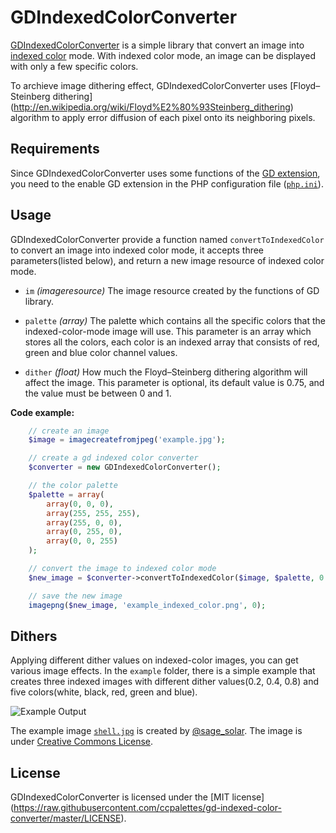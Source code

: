 GDIndexedColorConverter
=======================

[GDIndexedColorConverter](https://github.com/ccpalettes/gd-indexed-color-converter) is a
simple library that convert an image into [indexed color](http://en.wikipedia.org/wiki/Indexed_color)
mode. With indexed color mode, an image can be displayed with only a few specific colors.

To archieve image dithering effect, GDIndexedColorConverter uses [Floyd–Steinberg dithering]
(http://en.wikipedia.org/wiki/Floyd%E2%80%93Steinberg_dithering) algorithm to apply error
diffusion of each pixel onto its neighboring pixels.

Requirements
------------

Since GDIndexedColorConverter uses some functions of the
[GD extension](http://php.net/manual/en/book.image.php), you need to the enable GD extension
in the PHP configuration file ([`php.ini`](http://php.net/manual/en/ini.php)).

Usage
-----

GDIndexedColorConverter provide a function named `convertToIndexedColor` to convert an image
into indexed color mode, it accepts three parameters(listed below), and return a new image
resource of indexed color mode.

- `im` *(imageresource)* The image resource created by the functions of GD library.

- `palette` *(array)* The palette which contains all the specific colors that the indexed-color-mode
image will use. This parameter is an array which stores all the colors, each color is an
indexed array that consists of red, green and blue color channel values.

- `dither` *(float)* How much the Floyd–Steinberg dithering algorithm will affect the
image. This parameter is optional, its default value is 0.75, and the value must be between
0 and 1.

**Code example:**

```php
	// create an image
	$image = imagecreatefromjpeg('example.jpg');

	// create a gd indexed color converter
	$converter = new GDIndexedColorConverter();

	// the color palette
	$palette = array(
		array(0, 0, 0),
		array(255, 255, 255),
		array(255, 0, 0),
		array(0, 255, 0),
		array(0, 0, 255)
	);

	// convert the image to indexed color mode
	$new_image = $converter->convertToIndexedColor($image, $palette, 0.8);

	// save the new image
	imagepng($new_image, 'example_indexed_color.png', 0);
```

Dithers
-------

Applying different dither values on indexed-color images, you can get various image effects.
In the `example` folder, there is a simple example that creates three indexed images with
different dither values(0.2, 0.4, 0.8) and five colors(white, black, red, green and blue).

![Example Output](https://raw.githubusercontent.com/ccpalettes/gd-indexed-color-converter/gh-pages/storage/example_output.jpg)

The example image [`shell.jpg`](https://www.flickr.com/photos/sagesolar/10894165595) is
created by [@sage_solar](https://www.flickr.com/photos/sagesolar/). The image is under
[Creative Commons License](https://creativecommons.org/licenses/by/2.0/).

License
-------
GDIndexedColorConverter is licensed under the [MIT license]
(https://raw.githubusercontent.com/ccpalettes/gd-indexed-color-converter/master/LICENSE).

